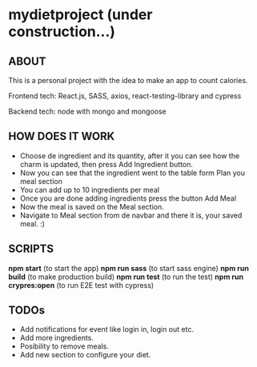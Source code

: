 # mydietproject (under construction...)
##  ABOUT
This is a personal project with the idea to make an app to count calories.

Frontend tech: React.js, SASS, axios, react-testing-library and cypress

Backend tech: node with mongo and mongoose

##  HOW DOES IT WORK
- Choose de ingredient and its quantity, after it you can see how the charm is updated, then press Add Ingredient button.
- Now you can see that the ingredient went to the table form Plan you meal section
- You can add up to 10 ingredients per meal
- Once you are done adding ingredients press the button Add Meal
- Now the meal is saved on the Meal section. 
- Navigate to Meal section from de navbar and there it is, your saved meal. :)

##  SCRIPTS
**npm start** (to start the app)
**npm run sass** (to start sass engine)
**npm run build** (to make production build)
**npm run test** (to run the test)
**npm run crypres:open** (to run E2E test with cypress)

##  TODOs
- Add notifications for event like login in, login out etc.
- Add more ingredients.
- Posibility to remove meals.
- Add new section to configure your diet.
